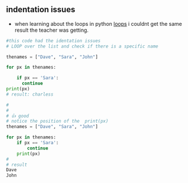 ## indentation issues

- when learning about the loops in python [loops](./15_loops.md) i couldnt get the same result the teacher was getting.

```python
#this code had the identation issues
# LOOP over the list and check if there is a specific name

thenames = ["Dave", "Sara", "John"]

for px in thenames:

    if px == 'Sara':
      continue
print(px)
# result: charless

#
#
# 👍 good
# notice the position of the  print(px)
thenames = ["Dave", "Sara", "John"]

for px in thenames:
    if px == 'Sara':
        continue
    print(px)
#
# result
Dave
John

```
